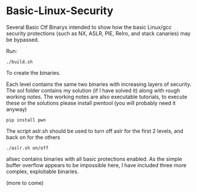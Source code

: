 # Basic-Linux-Security

Several Basic Ctf Binarys intended to show how the basic Linux/gcc
security protections (such as NX, ASLR, PIE, Relro, and stack canaries) 
may be bypassed.

Run:
```
./build.sh
```
To create the binaries.

Each level contains the same two binaries with increasing layers of 
security. The sol folder contains my solution (if I have solved it)
along with rough working notes. The working notes are also executable
tutorials, to execute these or the solutions please install pwntool 
(you will probably need it anyway)
```
pip install pwn
```
The script aslr.sh should be used to turn off aslr for the first 2
levels, and back on for the others 

```
./aslr.sh on/off
```

allsec contains binaries with all basic protections enabled. As the
simple buffer overflow appears to be impossible here, I have included
three more complex, exploitable binaries. 

(more to come)

